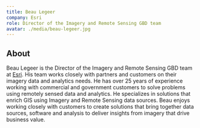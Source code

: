```yaml
---
title: Beau Legeer
company: Esri
role: Director of the Imagery and Remote Sensing GBD team
avatar: ./media/beau-legeer.jpg
---
```

## About

Beau Legeer is the Director of the Imagery and Remote Sensing GBD team at [Esri](https://www.esri.com/en-us/home). His team works closely with partners and customers on their imagery data and analytics needs. He has over 25 years of experience working with commercial and government customers to solve problems using remotely sensed data and analytics. He specializes in solutions that enrich GIS using Imagery and Remote Sensing data sources. Beau enjoys working closely with customers to create solutions that bring together data sources, software and analysis to deliver insights from imagery that drive business value.